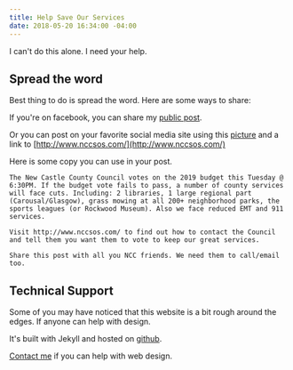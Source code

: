 ```yaml
---
title: Help Save Our Services
date: 2018-05-20 16:34:00 -04:00
---
```


I can't do this alone. I need your help.

## Spread the word
Best thing to do is spread the word. Here are some ways to share:

If you're on facebook, you can share my [public post](https://www.facebook.com/walter.stabosz/posts/10104608762579754).

Or you can post on your favorite social media site using this [picture](/uploads/would%20you%20rather%20-%20facebook%202.png) and a link to [http://www.nccsos.com/](http://www.nccsos.com/)

Here is some copy you can use in your post.
```
The New Castle County Council votes on the 2019 budget this Tuesday @ 6:30PM. If the budget vote fails to pass, a number of county services will face cuts. Including: 2 libraries, 1 large regional part (Carousal/Glasgow), grass mowing at all 200+ neighborhood parks, the sports leagues (or Rockwood Museum). Also we face reduced EMT and 911 services.

Visit http://www.nccsos.com/ to find out how to contact the Council and tell them you want them to vote to keep our great services.

Share this post with all you NCC friends. We need them to call/email too.
```

## Technical Support

Some of you may have noticed that this website is a bit rough around the edges. If anyone can help with design.

It's built with Jekyll and hosted on [github](https://github.com/wstabosz/nccsos).

[Contact me](/contact-me) if you can help with web design.